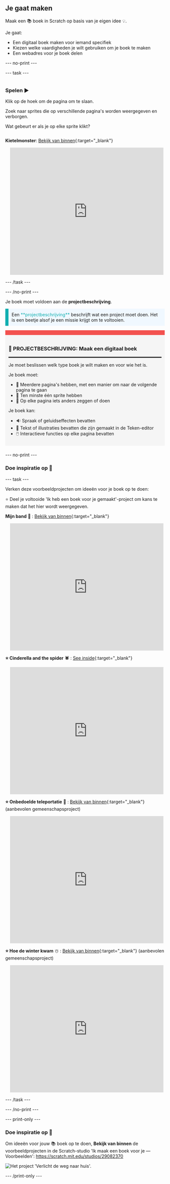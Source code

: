 ## Je gaat maken

Maak een 📚 boek in Scratch op basis van je eigen idee 💡.

Je gaat:

+ Een digitaal boek maken voor iemand specifiek
+ Kiezen welke vaardigheden je wilt gebruiken om je boek te maken
+ Een webadres voor je boek delen

--- no-print ---

--- task ---

<div style="display: flex; flex-wrap: wrap">
<div style="flex-basis: 200px; flex-grow: 1">

### Spelen ▶️ 

Klik op de hoek om de pagina om te slaan.

Zoek naar sprites die op verschillende pagina's worden weergegeven en verborgen.
  
Wat gebeurt er als je op elke sprite klikt?

</div>
<div>
  
**Kietelmonster**: [Bekijk van binnen](https://scratch.mit.edu/projects/500189097/editor){:target="_blank"}
<div class="scratch-preview" style="margin-left: 15px;">
  <iframe allowtransparency="true" width="485" height="402" src="https://scratch.mit.edu/projects/embed/500189097/?autostart=false" frameborder="0"></iframe>
</div>

</div>
</div>

--- /task ---

--- /no-print ---

Je boek moet voldoen aan de **projectbeschrijving**.

<p style="border-left: solid; border-width:10px; border-color: #0faeb0; background-color: aliceblue; padding: 10px;">
Een <span style="color: #0faeb0">**projectbeschrijving**</span> beschrijft wat een project moet doen. Het is een beetje alsof je een missie krijgt om te voltooien.
</p>

<div style="border-top: 15px solid #f3524f; background-color: whitesmoke; margin-bottom: 20px; padding: 10px;">

### 🎯 PROJECTBESCHRIJVING: Maak een **digitaal boek**
<hr style="border-top: 2px solid black;">

Je moet beslissen welk type boek je wilt maken en voor wie het is. 

Je boek moet:
+ 📃 Meerdere pagina's hebben, met een manier om naar de volgende pagina te gaan
+ 🐢 Ten minste één sprite hebben
+ 💬 Op elke pagina iets anders zeggen of doen

Je boek kan:
+ 🔉 Spraak of geluidseffecten bevatten
+ 🎨 Tekst of illustraties bevatten die zijn gemaakt in de Teken-editor
+ 🖱️ Interactieve functies op elke pagina bevatten
</div>

--- no-print ---

### Doe inspiratie op 💭

--- task ---

Verken deze voorbeeldprojecten om ideeën voor je boek op te doen:

⭐ Deel je voltooide 'Ik heb een boek voor je gemaakt'-project om kans te maken dat het hier wordt weergegeven.

**Mijn band** 🎸 : [Bekijk van binnen](https://scratch.mit.edu/projects/724148783/editor){:target="_blank"}
<div class="scratch-preview" style="margin-left: 15px;">
  <iframe allowtransparency="true" width="485" height="402" src="https://scratch.mit.edu/projects/embed/724148783/?autostart=false" frameborder="0"></iframe>
</div>

**⭐ Cinderella and the spider** 🕷️ : [See inside](https://scratch.mit.edu/projects/799448516/editor){:target="_blank"}
<div class="scratch-preview" style="margin-left: 15px;">
  <iframe allowtransparency="true" width="485" height="402" src="https://scratch.mit.edu/projects/embed/799448516/?autostart=false" frameborder="0"></iframe>
</div>

**⭐ Onbedoelde teleportatie** 🚀 : [Bekijk van binnen](https://scratch.mit.edu/projects/793833913/editor){:target="_blank"} (aanbevolen gemeenschapsproject)
<div class="scratch-preview" style="margin-left: 15px;">
  <iframe allowtransparency="true" width="485" height="402" src="https://scratch.mit.edu/projects/embed/793833913/?autostart=false" frameborder="0"></iframe>
</div>

**⭐ Hoe de winter kwam** ☃️ : [Bekijk van binnen](https://scratch.mit.edu/projects/707648744/editor){:target="_blank"} (aanbevolen gemeenschapsproject)
<div class="scratch-preview" style="margin-left: 15px;">
  <iframe allowtransparency="true" width="485" height="402" src="https://scratch.mit.edu/projects/embed/707648744/?autostart=false" frameborder="0"></iframe>
</div>

--- /task ---

--- /no-print ---

--- print-only ---

### Doe inspiratie op 💭

Om ideeën voor jouw 📚 boek op te doen, **Bekijk van binnen** de voorbeeldprojecten in de Scratch-studio 'Ik maak een boek voor je — Voorbeelden': https://scratch.mit.edu/studios/29082370

![Het project 'Verlicht de weg naar huis'.](images/showcase_static.png)

--- /print-only ---


